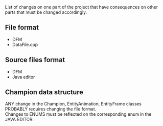 List of changes on one part of the project that have consequences on other parts that must be changed accordingly.  

## File format
- DFM
- DataFile.cpp

## Source files format
- DFM
- Java editor

## Champion data structure
ANY change in the Champion, EntityAnimation, EntityFrame classes PROBABLY requires changing the file format.  
Changes to ENUMS must be reflected on the corresponding enum in the JAVA EDITOR.  